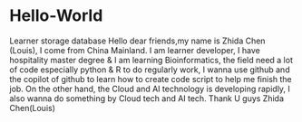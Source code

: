 # Hello-World
Learner storage database
Hello dear friends,my name is Zhida Chen (Louis), I come from China Mainland.
I am learner developer, I have hospitality master degree & I am learning Bioinformatics, the field need a lot of 
code especially python & R to do regularly work, I wanna use github and the copilot of github to learn how to create 
code script to help me finish the job. On the other hand, the Cloud and AI technology is developing rapidly, I also wanna do something by Cloud tech 
and AI tech.
Thank U guys
Zhida Chen(Louis)
